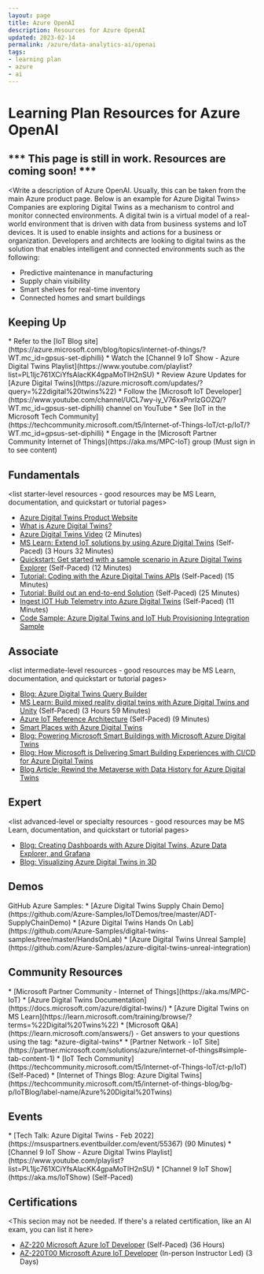 ```yaml
---
layout: page
title: Azure OpenAI
description: Resources for Azure OpenAI
updated: 2023-02-14
permalink: /azure/data-analytics-ai/openai
tags: 
- learning plan
- azure
- ai
---
```


# Learning Plan Resources for Azure OpenAI

## *** This page is still in work. Resources are coming soon! ***

<Write a description of Azure OpenAI. Usually, this can be taken from the main Azure product page. Below is an example for Azure Digital Twins>
Companies are exploring Digital Twins as a mechanism to control and monitor connected environments. A digital twin is a virtual model of a real-world environment that is driven with data from business systems and IoT devices. It is used to enable insights and actions for a business or organization. Developers and architects are looking to digital twins as the solution that enables intelligent and connected environments such as the following:
* Predictive maintenance in manufacturing
* Supply chain visibility
* Smart shelves for real-time inventory
* Connected homes and smart buildings

## Keeping Up

<list any blog pages or playlists where people can get the latest news>
* Refer to the [IoT Blog site](https://azure.microsoft.com/blog/topics/internet-of-things/?WT.mc_id=gpsus-set-diphilli)
* Watch the [Channel 9 IoT Show - Azure Digital Twins Playlist](https://www.youtube.com/playlist?list=PL1ljc761XCiYfsAlacKK4gpaMoTIH2nSU)
* Review Azure Updates for [Azure Digital Twins](https://azure.microsoft.com/updates/?query=%22digital%20twins%22)
* Follow the [Microsoft IoT Developer](https://www.youtube.com/channel/UCL7wy-iy_V76xxPnrIzGOZQ/?WT.mc_id=gpsus-set-diphilli) channel on YouTube
* See [IoT in the Microsoft Tech Community](https://techcommunity.microsoft.com/t5/Internet-of-Things-IoT/ct-p/IoT/?WT.mc_id=gpsus-set-diphilli)
* Engage in the [Microsoft Partner Community Internet of Things](https://aka.ms/MPC-IoT) group (Must sign in to see content)

## Fundamentals

<list starter-level resources - good resources may be MS Learn, documentation, and quickstart or tutorial pages>
* [Azure Digital Twins Product Website](https://azure.microsoft.com/services/digital-twins/)
* [What is Azure Digital Twins?](https://docs.microsoft.com/azure/digital-twins/overview)
* [Azure Digital Twins Video](https://docs.microsoft.com/shows/azure-videos/azure-digital-twins-video) (2 Minutes)
* [MS Learn: Extend IoT solutions by using Azure Digital Twins](https://docs.microsoft.com/learn/paths/extend-iot-solutions-by-using-azure-digital-twins/) (Self-Paced) (3 Hours 32 Minutes)
* [Quickstart: Get started with a sample scenario in Azure Digital Twins Explorer](https://docs.microsoft.com/azure/digital-twins/quickstart-azure-digital-twins-explorer) (Self-Paced) (12 Minutes)
* [Tutorial: Coding with the Azure Digital Twins APIs](https://docs.microsoft.com/azure/digital-twins/tutorial-code) (Self-Paced) (15 Minutes)
* [Tutorial: Build out an end-to-end Solution](https://docs.microsoft.com/azure/digital-twins/tutorial-end-to-end) (Self-Paced) (25 Minutes)
* [Ingest IOT Hub Telemetry into Azure Digital Twins](https://docs.microsoft.com/azure/digital-twins/how-to-ingest-iot-hub-data) (Self-Paced) (11 Minutes)
* [Code Sample: Azure Digital Twins and IoT Hub Provisioning Integration Sample](https://docs.microsoft.com/samples/azure-samples/digital-twins-iothub-integration/adt-iothub-provision-sample/)

## Associate

<list intermediate-level resources - good resources may be MS Learn, documentation, and quickstart or tutorial pages>
* [Blog: Azure Digital Twins Query Builder](https://techcommunity.microsoft.com/t5/internet-of-things-blog/digital-twins-query-builder/ba-p/3511882)
* [MS Learn: Build mixed reality digital twins with Azure Digital Twins and Unity](https://docs.microsoft.com/learn/paths/build-mixed-reality-azure-digital-twins-unity/) (Self-Paced) (3 Hours 59 Minutes)
* [Azure IoT Reference Architecture](https://learn.microsoft.com/azure/architecture/reference-architectures/iot) (Self-Paced) (9 Minutes)
* [Smart Places with Azure Digital Twins](https://docs.microsoft.com/azure/architecture/example-scenario/iot/smart-places)
* [Blog: Powering Microsoft Smart Buildings with Microsoft Azure Digital Twins](https://www.microsoft.com/insidetrack/blog/powering-microsoft-smart-buildings-with-microsoft-azure-digital-twins/)
* [Blog: How Microsoft is Delivering Smart Building Experiences with CI/CD for Azure Digital Twins](https://www.microsoft.com/insidetrack/blog/how-microsoft-is-delivering-smart-building-experiences-with-ci-cd-for-azure-digital-twins/)
* [Blog Article: Rewind the Metaverse with Data History for Azure Digital Twins](https://techcommunity.microsoft.com/t5/internet-of-things-blog/rewind-the-metaverse-with-data-history-for-azure-digital-twins/ba-p/3145153)

## Expert

<list advanced-level or specialty resources - good resources may be MS Learn, documentation, and quickstart or tutorial pages>
* [Blog: Creating Dashboards with Azure Digital Twins, Azure Data Explorer, and Grafana](https://techcommunity.microsoft.com/t5/internet-of-things-blog/creating-dashboards-with-azure-digital-twins-azure-data-explorer/ba-p/3277879)
* [Blog: Visualizing Azure Digital Twins in 3D](https://techcommunity.microsoft.com/t5/internet-of-things-blog/visualizing-azure-digital-twins-in-3d/ba-p/2898159)

## Demos

<call out any demos that they can run on their own to learn about features or use when meeting with customers>
GitHub Azure Samples: 
* [Azure Digital Twins Supply Chain Demo](https://github.com/Azure-Samples/IoTDemos/tree/master/ADT-SupplyChainDemo)
* [Azure Digital Twins Hands On Lab](https://github.com/Azure-Samples/digital-twins-samples/tree/master/HandsOnLab)
* [Azure Digital Twins Unreal Sample](https://github.com/Azure-Samples/azure-digital-twins-unreal-integration)

## Community Resources

<include common self-help resources>
* [Microsoft Partner Community - Internet of Things](https://aka.ms/MPC-IoT)
* [Azure Digital Twins Documentation](https://docs.microsoft.com/azure/digital-twins/)
* [Azure Digital Twins on MS Learn](https://learn.microsoft.com/training/browse/?terms=%22Digital%20Twins%22)
* [Microsoft Q&A](https://learn.microsoft.com/answers/) - Get answers to your questions using the tag: *azure-digital-twins*
* [Partner Network - IoT Site](https://partner.microsoft.com/solutions/azure/internet-of-things#simple-tab-content-1)
* [IoT Tech Community](https://techcommunity.microsoft.com/t5/Internet-of-Things-IoT/ct-p/IoT) (Self-Paced)
* [Internet of Things Blog: Azure Digital Twins](https://techcommunity.microsoft.com/t5/internet-of-things-blog/bg-p/IoTBlog/label-name/Azure%20Digital%20Twins)

## Events

<note any upcoming events or on-demand recordings>
* [Tech Talk: Azure Digital Twins - Feb 2022](https://msuspartners.eventbuilder.com/event/55367) (90 Minutes)
* [Channel 9 IoT Show - Azure Digital Twins Playlist](https://www.youtube.com/playlist?list=PL1ljc761XCiYfsAlacKK4gpaMoTIH2nSU)
* [Channel 9 IoT Show](https://aka.ms/IoTShow) (Self-Paced)

## Certifications

<This secion may not be needed. If there's a related certification, like an AI exam, you can list it here>
* [AZ-220 Microsoft Azure IoT Developer](https://docs.microsoft.com/learn/certifications/exams/az-220) (Self-Paced) (36 Hours)
* [AZ-220T00 Microsoft Azure IoT Developer](https://docs.microsoft.com/learn/certifications/courses/az-220t00) (In-person Instructor Led) (3 Days)
